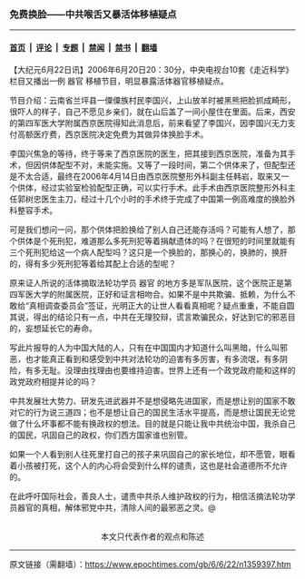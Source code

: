 ### 免费换脸——中共喉舌又暴活体移植疑点

---

#### [首页](../../../..?n1359397) &nbsp;|&nbsp; [评论](../../../../../epoch-comment?n1359397) &nbsp;|&nbsp; [专题](../../../../../epoch-special?n1359397) &nbsp;|&nbsp; [禁闻](../../../../../epoch-news?n1359397) &nbsp;|&nbsp; [禁书](../../../../../books?n1359397) &nbsp;|&nbsp; [翻墙](https://github.com/gfw-breaker/nogfw/blob/master/README.md?n1359397)


<div class="post_content" id="artbody" itemprop="articleBody">
 <!-- article content begin -->
 <p>
  【大纪元6月22日讯】2006年6月20日20：30分，中央电视台10套《走近科学》栏目又播出一例
  <ok href="https://www.epochtimes.com/gb/tag/%E5%99%A8%E5%AE%98.html">
   器官
  </ok>
  移植节目，明显暴露活体器官移植疑点。
 </p>
 <p>
  节目介绍：云南省兰坪县一僳僳族村民李国兴，上山放羊时被黑熊把脸抓成畸形，很吓人的样子，自己不愿见乡亲们，就在山后盖了一间小屋住在里面。后来，西安的第四军医大学附属西京医院得知此消息后，前来看望了李国兴，因李国兴无力支付高额医疗费，西京医院决定免费为其做异体换脸手术。
 </p>
 <p>
  李国兴焦急的等待，终于等来了西京医院的医生，把其接到西京医院，准备为其手术，但因供体配型不对，未能实施。又等了一段时间，第二个供体来了，但配型还是不太合适，最终在2006年4月14日由西京医院整形外科副主任韩岩，取来又一个供体，经过实验室检验配型正确，可以实行手术。此手术由西京医院整形外科主任郭树忠医生主刀，经过十几个小时的手术终于完成了中国第一例高难度的换脸外科整容手术。
 </p>
 <p>
  可是我们想问一问，那个供体把脸换给了别人自己还能存活吗？可能有人想了，那个供体是个死刑犯，难道那么多死刑犯等着捐献遗体的吗？在很短的时间里就能有三个死刑犯给这一个病人配型吗？这只是一个换脸的，那换心的，换肺的，换肝的，得有多少死刑犯等着给其配上合适的型呢？
 </p>
 <p>
  原来证人所说的活体摘取法轮功学员
  <ok href="https://www.epochtimes.com/gb/tag/%E5%99%A8%E5%AE%98.html">
   器官
  </ok>
  的地方多是军队医院，这个医院正是第四军医大学的附属医院，正好和证言相吻合。如果不是中共欺骗、抵赖，为什么不敢给“真相调查委员会”签证，光明正大的让世人看看真相呢？疑点重重，不能自圆其说，得出的结论只有一点，中共在无理狡辩，谎言欺骗民众，好达到它的邪恶目的，妄想延长它的寿命。
 </p>
 <p>
  写此片报导的人为中国大陆的人，只有在中国国内才知道什么叫黑暗，什么叫邪恶，也才能真正看到和感受到中共对法轮功的迫害有多厉害，有多流氓，有多阴险，有多无耻。没理由找理由也要维持迫害。世界上还有一个政党政府能和这样的政党政府相提并论的吗？
 </p>
 <p>
  中共发展壮大势力、研发先进武器并不是想侵略先进国家，而是想让别的国家不敢对它的行为说三道四；也不是想让自己的国民生活水平提高，而是想让国民无论党做了什么坏事都不能有换政权的想法。目的就是只能让我中共统治中国，我杀自己的国民，巩固自己的政权，你们西方国家谁也别管。
 </p>
 <p>
  如果一个人看到别人往死里打自己的孩子来巩固自己的家长地位，却不愿管，眼看着小孩被打死，这个人的内心将会受到什么样的谴责，这也是社会道德所不允许的。
 </p>
 <p>
  在此呼吁国际社会，善良人士，谴责中共杀人维护政权的行为，相信活摘法轮功学员器官的真相，解体邪党中共，清除人间的最邪恶之灵。@
  <br/>
  <font color="#ffffff">
   (http://www.dajiyuan.com)
  </font>
  <br/>
  <center>
   <font class="GY13">
    本文只代表作者的观点和陈述
   </font>
  </center>
 </p>
 <!-- article content end -->
 <div id="below_article_ad">
 </div>
</div>


---

原文链接（需翻墙）：https://www.epochtimes.com/gb/6/6/22/n1359397.htm